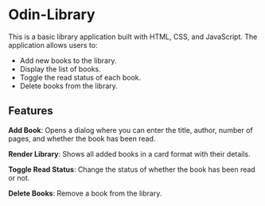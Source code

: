 # Odin-Library

This is a basic library application built with HTML, CSS, and JavaScript. The application allows users to:

- Add new books to the library.
- Display the list of books.
- Toggle the read status of each book.
- Delete books from the library.

## Features

**Add Book**: Opens a dialog where you can enter the title, author, number of pages, and whether the book has been read.

**Render Library**: Shows all added books in a card format with their details.

**Toggle Read Status**: Change the status of whether the book has been read or not.

**Delete Books**: Remove a book from the library.

